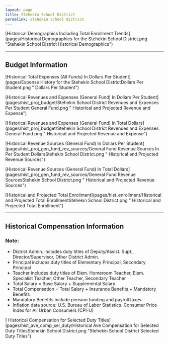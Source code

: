 ```yaml
---
layout: page
title: Stehekin School District
permalink: stehekin school district
---
```



[Historical Demographics Including Total Enrollment Trends](pages/Historical Demographics for the Stehekin School District.png "Stehekin School District Historical Demographics")

___

## Budget Information

[Historical Total Expenses (All Funds) In Dollars Per Student](pages/Expense History for the Stehekin School DistrictDollars Per Student.png " Dollars Per Student")

[Historical Revenues and Expenses (General Fund) In Dollars Per Student](pages/hist_proj_budget/Stehekin School District Revenues and Expenses Per Student General Fund.png " Historical and Projected Revenue and Expense")

[Historical Revenues and Expenses (General Fund) In Total Dollars](pages/hist_proj_budget/Stehekin School District Revenues and Expenses General Fund.png " Historical and Projected Revenue and Expense")

[Historical Revenue Sources (General Fund) In Dollars Per Student](pages/hist_proj_gen_fund_rev_sources/General Fund Revenue Sources In Per Student DollarsStehekin School District.png " Historical and Projected Revenue Sources")

[Historical Revenue Sources (General Fund) In Total Dollars](pages/hist_proj_gen_fund_rev_sources/General Fund Revenue SourcesStehekin School District.png " Historical and Projected Revenue Sources")

[Historical and Projected Total Enrollment](pages/hist_enrollment/Historical and Projected Total EnrollmentStehekin School District.png " Historical and Projected Total Enrollment")


___

## Historical Compensation Information
### Note:
- District Admin. includes duty titles of Deputy/Assist. Supt., Director/Supervisor, Other District Admin.
- Principal includes duty titles of Elementary Principal, Secondary Principal
- Teacher includes duty titles of Elem. Homeroom Teacher, Elem. Specialist Teacher, Other Teacher, Secondary Teacher
- Total Salary = Base Salary + Supplemental Salary
- Total Compensation = Total Salary + Insurance Benefits + Mandatory Benefits
- Mandatory Benefits include pension funding and payroll taxes
- Inflation data source: U.S. Bureau of Labor Statistics. Consumer Price Index for All Urban Consumers (CPI-U)

[ Historical Compensation for Selected Duty Titles](pages/hist_ave_comp_sel_duty/Historical Ave Compensation for Selected Duty TitlesStehekin School District.png "Stehekin School District Selected Duty Titles")

